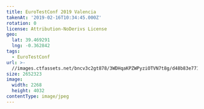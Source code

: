 ```yaml
---
title: EuroTestConf 2019 Valencia
takenAt: '2019-02-16T10:34:45.000Z'
rotation: 0
license: Attribution-NoDerivs License
geo:
  lat: 39.469291
  lng: -0.362842
tags:
  - EuroTestConf
url: >-
  //images.ctfassets.net/bncv3c2gt878/3WDHqaKPZWPyziOTVN7t8g/d48b83e7718a9f5a741b58e564d7f442/eurotestconf-2019-valencia_33320049758_o
size: 2652323
image:
  width: 2268
  height: 4032
contentType: image/jpeg
---
```


